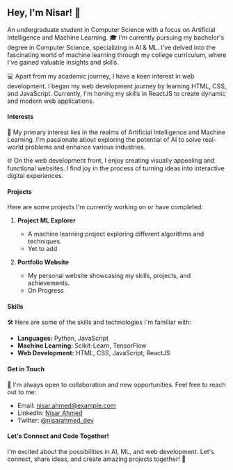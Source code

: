 <!--
**nisarahmed230/nisarahmed230** is a ✨ _special_ ✨ repository because its `README.md` (this file) appears on your GitHub profile.

Here are some ideas to get you started:

- 🔭 I’m currently working on ...
- 🌱 I’m currently learning ...
- 👯 I’m looking to collaborate on ...
- 🤔 I’m looking for help with ...
- 💬 Ask me about ...
- 📫 How to reach me: ...
- 😄 Pronouns: ...
- ⚡ Fun fact: ...
-->


## Hey, I'm Nisar! 👋

An undergraduate student in Computer Science with a focus on Artificial Intelligence and Machine Learning. 🎓 I'm currently pursuing my bachelor's degree in Computer Science, specializing in AI & ML. I've delved into the fascinating world of machine learning through my college curriculum, where I've gained valuable insights and skills.

💻 Apart from my academic journey, I have a keen interest in web development. I began my web development journey by learning HTML, CSS, and JavaScript. Currently, I'm honing my skills in ReactJS to create dynamic and modern web applications.

#### Interests

🤖 My primary interest lies in the realms of Artificial Intelligence and Machine Learning. I'm passionate about exploring the potential of AI to solve real-world problems and enhance various industries.

🌐 On the web development front, I enjoy creating visually appealing and functional websites. I find joy in the process of turning ideas into interactive digital experiences.

#### Projects

 Here are some projects I'm currently working on or have completed:

1. **Project ML Explorer**
   - A machine learning project exploring different algorithms and techniques.
   - Yet to add

2. **Portfolio Website**
   - My personal website showcasing my skills, projects, and achievements.
   - On Progress

#### Skills

🛠️ Here are some of the skills and technologies I'm familiar with:

- **Languages:** Python, JavaScript
- **Machine Learning:** Scikit-Learn, TensorFlow
- **Web Development:** HTML, CSS, JavaScript, ReactJS

#### Get in Touch

📧 I'm always open to collaboration and new opportunities. Feel free to reach out to me:

- Email: nisar.ahmed@example.com
- LinkedIn: [Nisar Ahmed](#)
- Twitter: [@nisarahmed_dev](#)

#### Let's Connect and Code Together!

I'm excited about the possibilities in AI, ML, and web development. Let's connect, share ideas, and create amazing projects together! 🚀
